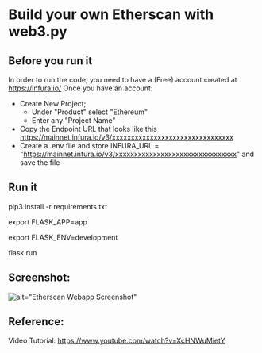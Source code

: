 # Build your own Etherscan with web3.py


## Before you run it

In order to run the code, you need to have a (Free) account created at https://infura.io/
Once you have an account: 
- Create New Project; 
    - Under "Product" select "Ethereum"
    - Enter any "Project Name"
- Copy the Endpoint URL that looks like this https://mainnet.infura.io/v3/xxxxxxxxxxxxxxxxxxxxxxxxxxxxxxxx
- Create a .env file and store INFURA_URL = "https://mainnet.infura.io/v3/xxxxxxxxxxxxxxxxxxxxxxxxxxxxxxxx" and save the file


## Run it

pip3 install -r requirements.txt

export FLASK_APP=app

export FLASK_ENV=development

flask run


## Screenshot:

![alt="Etherscan Webapp Screenshot"](Images/HomescreenScreenshot.png)


## Reference: 

Video Tutorial: https://www.youtube.com/watch?v=XcHNWuMietY


